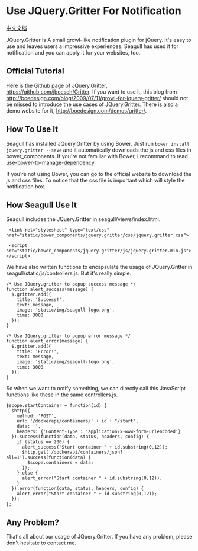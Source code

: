 
# Use JQuery.Gritter For Notification

[中文文档](2014-10-28-use-jquerygritter-for-notification-zh.md)

JQuery.Gritter is A small growl-like notification plugin for jQuery. It's easy to use and leaves  users a impressive experiences. Seagull has used it for notification and you can apply it for your websites, too.

## Official Tutorial

Here is the Github page of JQuery.Gritter, <https://github.com/jboesch/Gritter>. If you want to use it, this blog from <http://boedesign.com/blog/2009/07/11/growl-for-jquery-gritter/> should not be missed to introduce the use cases of JQuery.Gritter. There is also a demo website for it, <http://boedesign.com/demos/gritter/>.

## How To Use It

Seagull has installed JQuery.Gritter by using Bower. Just run `bower install jquery.gritter --save` and it automatically downloads the js and css files in bower_components. If you're not familiar with Bower, I recommand to read [use-bower-to-manage-dependency](2014-10-26-use-bower-to-manage-dependency.md).

If you're not using Bower, you can go to the official website to download the js and css files. To notice that the css file is important which will style the notification box.

## How Seagull Use It

Seagull includes the JQuery.Gritter in seagull/views/index.html.

```
 <link rel="stylesheet" type="text/css" href="static/bower_components/jquery.gritter/css/jquery.gritter.css">

 <script src="static/bower_components/jquery.gritter/js/jquery.gritter.min.js"></script>
```

We have also written functions to encapsulate the usage of JQuery.Gritter in seagull/static/js/controllers.js. But it's really simple.

```
/* Use JQuery.gritter to popup success message */
function alert_success(message) {
  $.gritter.add({
    title: 'Success!',
    text: message,
    image: 'static/img/seagull-logo.png',
    time: 3000
  });
}

/* Use JQuery.gritter to popup error message */
function alert_error(message) {
  $.gritter.add({
    title: 'Error!',
    text: message,
    image: 'static/img/seagull-logo.png',
    time: 3000
  });
}
```

So when we want to notify something, we can directly call this JavaScript functions like these in the same controllers.js.

```
$scope.startContainer = function(id) {
  $http({
    method: 'POST',
    url: '/dockerapi/containers/' + id + "/start",
    data: '',
    headers: {'Content-Type': 'application/x-www-form-urlencoded'}
  }).success(function(data, status, headers, config) {
    if (status == 200) {
      alert_success("Start container " + id.substring(0,12));
      $http.get('/dockerapi/containers/json?all=1').success(function(data) {
        $scope.containers = data;
      });
    } else {
      alert_error("Start container " + id.substring(0,12));
    }
  }).error(function(data, status, headers, config) {
    alert_error("Start container " + id.substring(0,12));
  });
};
```

## Any Problem?

That's all about our usage of JQuery.Gritter. If you have any problem, please don't hesitate to contact me.
